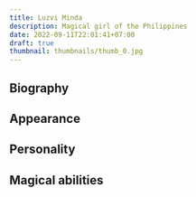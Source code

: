 ```yaml
---
title: Luzvi Minda
description: Magical girl of the Philippines
date: 2022-09-11T22:01:41+07:00
draft: true
thumbnail: thumbnails/thumb_0.jpg
---
```


## Biography

## Appearance

## Personality

## Magical abilities


